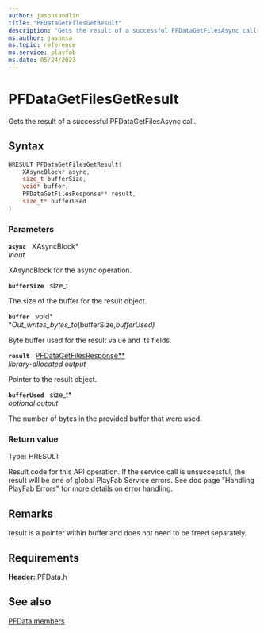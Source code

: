 ```yaml
---
author: jasonsandlin
title: "PFDataGetFilesGetResult"
description: "Gets the result of a successful PFDataGetFilesAsync call."
ms.author: jasonsa
ms.topic: reference
ms.service: playfab
ms.date: 05/24/2023
---
```


# PFDataGetFilesGetResult  

Gets the result of a successful PFDataGetFilesAsync call.  

## Syntax  
  
```cpp
HRESULT PFDataGetFilesGetResult(  
    XAsyncBlock* async,  
    size_t bufferSize,  
    void* buffer,  
    PFDataGetFilesResponse** result,  
    size_t* bufferUsed  
)  
```  
  
### Parameters  
  
**`async`** &nbsp; XAsyncBlock*  
*_Inout_*  
  
XAsyncBlock for the async operation.  
  
**`bufferSize`** &nbsp; size_t  
  
The size of the buffer for the result object.  
  
**`buffer`** &nbsp; void*  
*_Out_writes_bytes_to_(bufferSize,*bufferUsed)*  
  
Byte buffer used for the result value and its fields.  
  
**`result`** &nbsp; [PFDataGetFilesResponse**](../../pfdatatypes/structs/pfdatagetfilesresponse.md)  
*library-allocated output*  
  
Pointer to the result object.  
  
**`bufferUsed`** &nbsp; size_t*  
*optional output*  
  
The number of bytes in the provided buffer that were used.  
  
  
### Return value
Type: HRESULT
  
Result code for this API operation. If the service call is unsuccessful, the result will be one of global PlayFab Service errors. See doc page "Handling PlayFab Errors" for more details on error handling.
  
## Remarks  
  
result is a pointer within buffer and does not need to be freed separately.
  
## Requirements  
  
**Header:** PFData.h
  
## See also  
[PFData members](../pfdata_members.md)  

  
  
